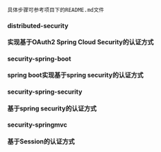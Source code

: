 ```
具体步骤可参考项目下的README.md文件
```

#### distributed-security

**实现基于OAuth2 Spring Cloud Security的认证方式**

#### security-spring-boot

**spring boot实现基于spring security的认证方式**

#### security-spring-security

**基于spring security的认证方式**

#### security-springmvc

**基于Session的认证方式**